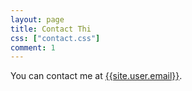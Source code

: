 ```yaml
---
layout: page
title: Contact Thi
css: ["contact.css"]
comment: 1
---
```


You can contact me at [{{site.user.email}}](mailto:{{site.user.email}}).
